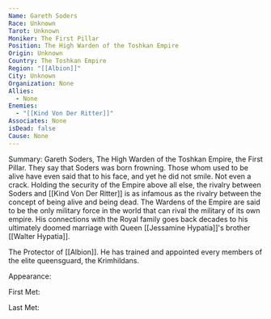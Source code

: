 ```yaml
---
Name: Gareth Soders
Race: Unknown
Tarot: Unknown
Moniker: The First Pillar
Position: The High Warden of the Toshkan Empire
Origin: Unknown
Country: The Toshkan Empire
Region: "[[Albion]]"
City: Unknown
Organization: None
Allies:
  - None
Enemies:
  - "[[Kind Von Der Ritter]]"
Associates: None
isDead: false
Cause: None
---
```

Summary:
Gareth Soders, The High Warden of the Toshkan Empire, the First Pillar. They say that Soders was born frowning. Those whom used to be alive have even said that to his face, and yet he did not smile. Not even a crack. Holding the security of the Empire above all else, the rivalry between Soders and [[Kind Von Der Ritter]] is as infamous as the rivalry between the concept of being alive and being dead. The Wardens of the Empire are said to be the only military force in the world that can rival the military of its own empire. His connections with the Royal family goes back decades to his ultimately doomed marriage with Queen [[Jessamine Hypatia]]'s brother [[Walter Hypatia]].

The Protector of [[Albion]]. He has trained and appointed every members of the elite queensguard, the Krimhildans. 

Appearance: 

First Met: 

Last Met: 
